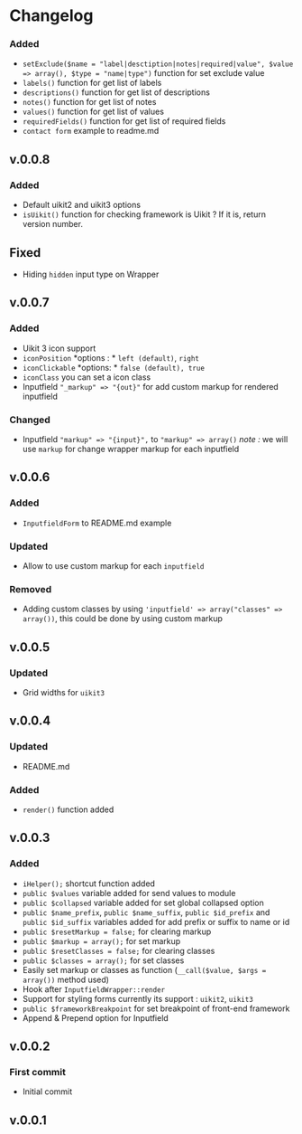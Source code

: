 # Changelog

### Added

- `setExclude($name = "label|desctiption|notes|required|value", $value => array(), $type = "name|type")` function for set exclude value
- `labels()` function for get list of labels
- `descriptions()` function for get list of descriptions
- `notes()` function for get list of notes
- `values()` function for get list of values
- `requiredFields()` function for get list of required fields
- `contact form` example to readme.md

## v.0.0.8


### Added

- Default uikit2 and uikit3 options
- `isUikit()` function for checking framework is Uikit ? If it is, return version number.

## Fixed

- Hiding `hidden` input type on Wrapper

## v.0.0.7

### Added

- Uikit 3 icon support
- `iconPosition` *options : * `left (default)`, `right`
- `iconClickable` *options: * `false (default), true`
- `iconClass` you can set a icon class
- Inputfield `"_markup" => "{out}"` for add custom markup for rendered inputfield

### Changed

- Inputfield `"markup" => "{input}",` to `"markup" => array()` *note :* we will use `markup` for change wrapper markup for each inputfield

## v.0.0.6

### Added

- `InputfieldForm` to README.md example

### Updated

- Allow to use custom markup for each `inputfield`

### Removed

- Adding custom classes by using `'inputfield' => array("classes" => array())`, this could be done by using custom markup

## v.0.0.5

### Updated

- Grid widths for `uikit3`

## v.0.0.4

### Updated

- README.md

### Added

- `render()` function added

## v.0.0.3

### Added

- `iHelper();` shortcut function added
- `public $values` variable added for send values to module
- `public $collapsed` variable added for set global collapsed option
- `public $name_prefix`, `public $name_suffix`, `public $id_prefix` and `public $id_suffix` variables added for add prefix or suffix to name or id
- `public $resetMarkup = false;` for clearing markup
- `public $markup = array();` for set markup
- `public $resetClasses = false;` for clearing classes
- `public $classes = array();` for set classes
- Easily set markup or classes as function (`__call($value, $args = array())` method used)
- Hook after `InputfieldWrapper::render`
- Support for styling forms currently its support : `uikit2`, `uikit3`
- `public $frameworkBreakpoint` for set breakpoint of front-end framework
- Append & Prepend option for Inputfield

## v.0.0.2

### First commit

- Initial commit

## v.0.0.1